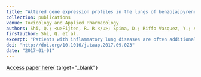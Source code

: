 ```yaml
---
title: "Altered gene expression profiles in the lungs of benzo[a]pyrene-exposed mice in the presence of lipopolysaccharide-induced pulmonary inflammation"
collection: publications
venue: Toxicology and Applied Pharmacology
authors: Shi, Q.; <u>Fijten, R. R.</u>; Spina, D.; Riffo Vasquez, Y.; Arlt, V. M.; Godschalk, R. W.; Van Schooten, F. J.
firstauthor: Shi, Q. et al.
excerpt: "Patients with inflammatory lung diseases are often additionally exposed to polycyclic aromatic hydrocarbons like B[a]P and B[a]P-induced alterations in gene expression in these patients may contribute to the development of lung cancer. Mice were intra-nasally treated with lipopolysaccharide (LPS, 20μg/mouse) to induce pulmonary inflammation and subsequently exposed to B[a]P (0.5mg/mouse) by intratracheal instillation. Gene expression changes were analyzed in mouse lungs by RNA microarrays. Analysis of genes that are known to be involved in the cellular response to B[a]P indicated that LPS significantly inhibited gene expression of various enzymes linked to B[a]P metabolism, which was confirmed by phenotypic analyses of enzyme activity. Ultimately, these changes resulted in higher levels of B[a]P-DNA adducts in the lungs of mice exposed to B[a]P with prior LPS treatment compared to the lungs of mice exposed to B[a]P alone. Using principle component analysis (PCA), we found that of all the genes that were significantly altered in their expression, those that were able to separate the different exposure conditions were predominantly related to immune-response. Moreover, an overall analysis of differentially expressed genes indicated that cell-cell adhesion and cell-cell communication was inhibited in lungs of mice that received both B[a]P and LPS. Our results indicate that pulmonary inflammation increased the genotoxicity of B[a]P via inhibition of both phase I and II metabolism. Therefore, inflammation could be a critical contributor to B[a]P-induced carcinogenesis in humans."
doi: "http://doi.org/10.1016/j.taap.2017.09.023"
date: "2017-01-01"
---
```

[Access paper here](10.1016/j.taap.2017.09.023){:target="_blank"}
